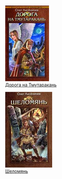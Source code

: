![](Дорога%20на%20Тмутаракань.jpg)  
[Дорога на Тмутаракань](Дорога%20на%20Тмутаракань.md)

![](Шеломянь.jpg)  
[Шеломянь](Шеломянь.md)
